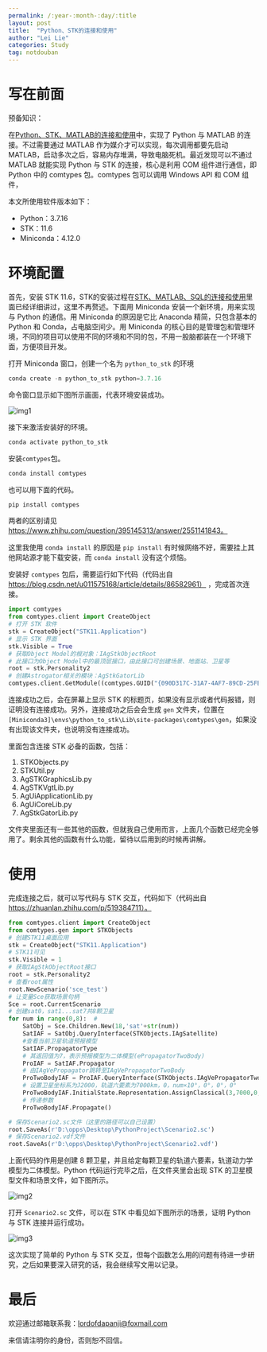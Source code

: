 ```yaml
---
permalink: /:year-:month-:day/:title
layout: post
title:  "Python、STK的连接和使用"
author: "Lei Lie"
categories: Study
tag: notdouban
---
```


# 写在前面

预备知识：

在[Python、STK、MATLAB的连接和使用](https://luwin1127.github.io/2023-07-10/Study-Connection-STK-Python)中，实现了 Python 与 MATLAB 的连接。不过需要通过 MATLAB 作为媒介才可以实现，每次调用都要先启动 MATLAB，启动多次之后，容易内存堆满，导致电脑死机。最近发现可以不通过 MATLAB 就能实现 Python 与 STK 的连接，核心是利用 COM 组件进行通信，即 Python 中的 comtypes 包。comtypes 包可以调用 Windows API 和 COM 组件，


本文所使用软件版本如下：

- Python：3.7.16
- STK：11.6
- Miniconda：4.12.0

# 环境配置

首先，安装 STK 11.6，STK的安装过程在[STK、MATLAB、SQL的连接和使用](https://luwin1127.github.io/2021-07-29/Study-STK-Matlab-SQL)里面已经详细讲过，这里不再赘述。下面用 Miniconda 安装一个新环境，用来实现与 Python 的通信。用 Miniconda 的原因是它比 Anaconda 精简，只包含基本的 Python 和 Conda，占电脑空间少。用 Miniconda 的核心目的是管理包和管理环境，不同的项目可以使用不同的环境和不同的包，不用一股脑都装在一个环境下面，方便项目开发。

打开 Miniconda 窗口，创建一个名为 `python_to_stk` 的环境

```python
conda create -n python_to_stk python=3.7.16
```

命令窗口显示如下图所示画面，代表环境安装成功。

![img1](../../images/img-2023-08-28/img1.jpg)

接下来激活安装好的环境。

```python
conda activate python_to_stk
```

安装`comtypes`包。

```python
conda install comtypes
```

也可以用下面的代码。

```python
pip install comtypes
```

两者的区别请见 https://www.zhihu.com/question/395145313/answer/2551141843。

这里我使用 `conda install` 的原因是 `pip install` 有时候网络不好，需要挂上其他网站源才能下载安装，而 `conda install` 没有这个烦恼。

安装好 `comtypes` 包后，需要运行如下代码（代码出自 https://blog.csdn.net/u011575168/article/details/86582961） ，完成首次连接。

```python
import comtypes
from comtypes.client import CreateObject
# 打开 STK 软件
stk = CreateObject("STK11.Application")
# 显示 STK 界面
stk.Visible = True
# 获取Object Model的根对象：IAgStkObjectRoot
# 此接口为Object Model中的最顶层接口，由此接口可创建场景、地面站、卫星等
root = stk.Personality2
# 创建Astrogator相关的模块：AgStkGatorLib
comtypes.client.GetModule((comtypes.GUID("{090D317C-31A7-4AF7-89CD-25FE18F4017C}") ,1,0))
```

连接成功之后，会在屏幕上显示 STK 的标题页，如果没有显示或者代码报错，则证明没有连接成功。另外，连接成功之后会会生成 `gen` 文件夹，位置在 `[Miniconda3]\envs\python_to_stk\Lib\site-packages\comtypes\gen`，如果没有出现该文件夹，也说明没有连接成功。

里面包含连接 STK 必备的函数，包括：

1. STKObjects.py
2. STKUtil.py
3. AgSTKGraphicsLib.py
4. AgSTKVgtLib.py
5. AgUiApplicationLib.py
6. AgUiCoreLib.py
7. AgStkGatorLib.py

文件夹里面还有一些其他的函数，但就我自己使用而言，上面几个函数已经完全够用了。剩余其他的函数有什么功能，留待以后用到的时候再讲解。

# 使用

完成连接之后，就可以写代码与 STK 交互，代码如下（代码出自 https://zhuanlan.zhihu.com/p/519384711）。

```python
from comtypes.client import CreateObject
from comtypes.gen import STKObjects
# 创建STK11桌面应用
stk = CreateObject("STK11.Application")
# STK11可见
stk.Visible = 1
# 获取IAgStkObjectRoot接口
root = stk.Personality2
# 查看root属性
root.NewScenario('sce_test')
# 让变量Sce获取场景句柄
Sce = root.CurrentScenario
# 创建sat0，sat1...sat7共8颗卫星
for num in range(0,8):  # 
    SatObj = Sce.Children.New(18,'sat'+str(num))
    SatIAF = SatObj.QueryInterface(STKObjects.IAgSatellite)
    #查看当前卫星轨道预报模型
    SatIAF.PropagatorType
    # 其返回值为7，表示预报模型为二体模型(ePropagatorTwoBody)
    ProIAF = SatIAF.Propagator
    # 由IAgVePropagator跳转至IAgVePropagatorTwoBody
    ProTwoBodyIAF = ProIAF.QueryInterface(STKObjects.IAgVePropagatorTwoBody)
    # 设置卫星坐标系为J2000，轨道六要素为7000km，0，num×10°，0°，0°，0°
    ProTwoBodyIAF.InitialState.Representation.AssignClassical(3,7000,0,num*10,0,0,0)
    # 传递参数
    ProTwoBodyIAF.Propagate()

# 保存Scenario2.sc文件（这里的路径可以自己设置）
root.SaveAs(r'D:\opps\Desktop\PythonProject\Scenario2.sc')
# 保存Scenario2.vdf文件
root.SaveAs(r'D:\opps\Desktop\PythonProject\Scenario2.vdf')
```

上面代码的作用是创建 8 颗卫星，并且给定每颗卫星的轨道六要素，轨道动力学模型为二体模型。Python 代码运行完毕之后，在文件夹里会出现 STK 的卫星模型文件和场景文件，如下图所示。

![img2](../../images/img-2023-08-28/img2.jpg)

打开 `Scenario2.sc` 文件，可以在 STK 中看见如下图所示的场景，证明 Python 与 STK 连接并运行成功。

![img3](../../images/img-2023-08-28/img3.jpg)

这次实现了简单的 Python 与 STK 交互，但每个函数怎么用的问题有待进一步研究，之后如果要深入研究的话，我会继续写文用以记录。

# 最后

欢迎通过邮箱联系我：lordofdapanji@foxmail.com

来信请注明你的身份，否则恕不回信。
